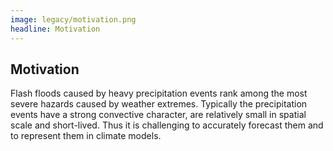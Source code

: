 ```yaml
---
image: legacy/motivation.png
headline: Motivation
---
```


## Motivation

Flash floods caused by heavy precipitation events
rank among the most severe hazards caused by weather extremes. Typically the precipitation events have a strong convective character, are relatively small in spatial scale and short-lived. Thus it is challenging to accurately forecast them and to represent them in climate models.
